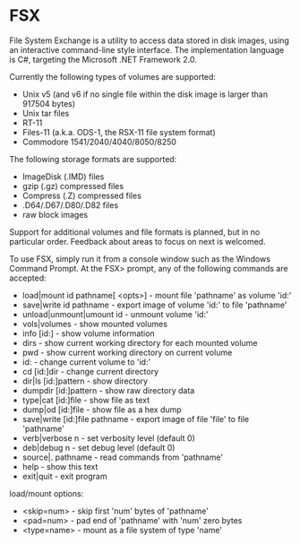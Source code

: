 # FSX
File System Exchange is a utility to access data stored in disk images, using an interactive command-line style interface.  The implementation language is C#, targeting the Microsoft .NET Framework 2.0.

Currently the following types of volumes are supported:
* Unix v5 (and v6 if no single file within the disk image is larger than 917504 bytes)
* Unix tar files
* RT-11
* Files-11 (a.k.a. ODS-1, the RSX-11 file system format)
* Commodore 1541/2040/4040/8050/8250

The following storage formats are supported:
* ImageDisk (.IMD) files
* gzip (.gz) compressed files
* Compress (.Z) compressed files
* .D64/.D67/.D80/.D82 files
* raw block images

Support for additional volumes and file formats is planned, but in no particular order.  Feedback about areas to focus on next is welcomed.

To use FSX, simply run it from a console window such as the Windows Command Prompt.  At the FSX> prompt, any of the following commands are accepted:
* load|mount id pathname[ \<opts\>] - mount file 'pathname' as volume 'id:'
* save|write id pathname - export image of volume 'id:' to file 'pathname'
* unload|unmount|umount id - unmount volume 'id:'
* vols|volumes - show mounted volumes
* info [id:] - show volume information
* dirs - show current working directory for each mounted volume
* pwd - show current working directory on current volume
* id: - change current volume to 'id:'
* cd [id:]dir - change current directory
* dir|ls [id:]pattern - show directory
* dumpdir [id:]pattern - show raw directory data
* type|cat [id:]file - show file as text
* dump|od [id:]file - show file as a hex dump
* save|write [id:]file pathname - export image of file 'file' to file 'pathname'
* verb|verbose n - set verbosity level (default 0)
* deb|debug n - set debug level (default 0)
* source|. pathname - read commands from 'pathname'
* help - show this text
* exit|quit - exit program

load/mount options:
* \<skip=num\> - skip first 'num' bytes of 'pathname'
* \<pad=num\> - pad end of 'pathname' with 'num' zero bytes
* \<type=name\> - mount as a file system of type 'name'
